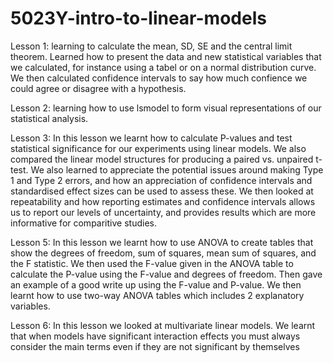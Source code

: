 # 5023Y-intro-to-linear-models

Lesson 1: learning to calculate the mean, SD, SE and the central limit theorem. Learned how to present the data and new statistical variables that we calculated, for instance using a tabel or on a normal distribution curve. We then calculated confidence intervals to say how much confience we could agree or disagree with a hypothesis. 

Lesson 2: learning how to use lsmodel to form visual representations of our statistical analysis.

Lesson 3: In this lesson we learnt how to calculate P-values and test statistical significance for our experiments using linear models. We also compared the linear model structures for producing a paired vs. unpaired t-test. We also learned to appreciate the potential issues around making Type 1 and Type 2 errors, and how an appreciation of confidence intervals and standardised effect sizes can be used to assess these. We then looked at repeatability and how reporting estimates and confidence intervals allows us to report our levels of uncertainty, and provides results which are more informative for comparitive studies. 

Lesson 5: In this lesson we learnt how to use ANOVA to create tables that show the degrees of freedom, sum of squares, mean sum of squares, and the F statistic. We then used the F-value given in the ANOVA table to calculate the P-value using the F-value and degrees of freedom. Then gave an example of a good write up using the F-value and P-value. We then learnt how to use two-way ANOVA tables which includes 2 explanatory variables. 

Lesson 6: In this lesson we looked at multivariate linear models. We learnt that when models have significant interaction effects you must always consider the main terms even if they are not significant by themselves 
